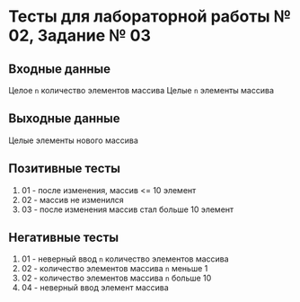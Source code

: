 # Тесты для лабораторной работы № 02, Задание № 03

## Входные данные

Целое `n` количество элементов массива
Целые `n` элементы массива

## Выходные данные

Целые элементы нового массива

## Позитивные тесты

1. 01 - после изменения, массив <= 10 элемент
2. 02 - массив не изменился
3. 03 - после изменения массив стал больше 10 элемент

## Негативные тесты

1. 01 - неверный ввод `n` количество элементов массива
2. 02 - количество элементов массива `n` меньше 1
3. 02 - количество элементов массива `n` больше 10
4. 04 - неверный ввод элемент массива
